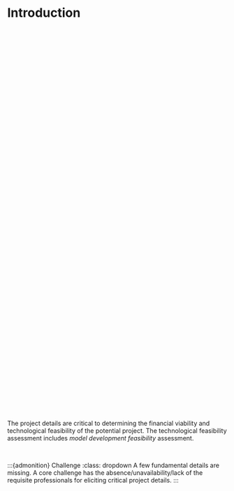
# Introduction

<br>

<script src="_static/js/pages/details.js" type="text/javascript"></script>
<div id="container" style="height: 845px; width: 890px;  margin: 0 auto"></div>

<br>

The project details are critical to determining the financial viability and technological feasibility of the potential project.  The technological feasibility assessment includes *model development feasibility* assessment.

<br>

:::{admonition} Challenge
:class: dropdown
A few fundamental details are missing.  A core challenge has the absence/unavailability/lack of the requisite professionals for eliciting critical project details.
:::


<br>
<br>

<br>
<br>

<br>
<br>

<br>
<br>
